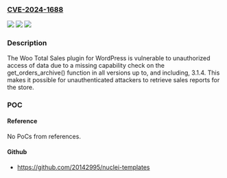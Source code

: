 ### [CVE-2024-1688](https://cve.mitre.org/cgi-bin/cvename.cgi?name=CVE-2024-1688)
![](https://img.shields.io/static/v1?label=Product&message=Woo%20Total%20Sales&color=blue)
![](https://img.shields.io/static/v1?label=Version&message=*%3C%3D%203.1.4%20&color=brighgreen)
![](https://img.shields.io/static/v1?label=Vulnerability&message=CWE-862%20Missing%20Authorization&color=brighgreen)

### Description

The Woo Total Sales plugin for WordPress is vulnerable to unauthorized access of data due to a missing capability check on the get_orders_archive() function in all versions up to, and including, 3.1.4. This makes it possible for unauthenticated attackers to retrieve sales reports for the store.

### POC

#### Reference
No PoCs from references.

#### Github
- https://github.com/20142995/nuclei-templates

